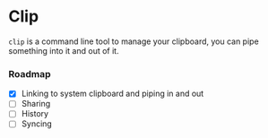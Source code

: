 # Clip
`clip` is a command line tool to manage your clipboard, you can pipe something into it and out of it.

### Roadmap
- [x] Linking to system clipboard and piping in and out
- [ ] Sharing
- [ ] History
- [ ] Syncing